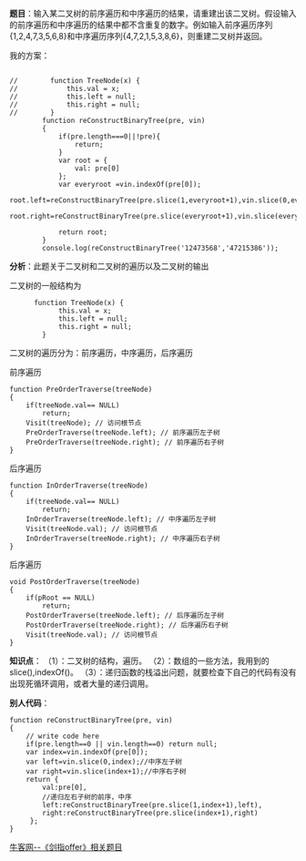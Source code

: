 **题目**：输入某二叉树的前序遍历和中序遍历的结果，请重建出该二叉树。假设输入的前序遍历和中序遍历的结果中都不含重复的数字。例如输入前序遍历序列{1,2,4,7,3,5,6,8}和中序遍历序列{4,7,2,1,5,3,8,6}，则重建二叉树并返回。

我的方案：

```

//        function TreeNode(x) {
//            this.val = x;
//            this.left = null;
//            this.right = null;
//        }
        function reConstructBinaryTree(pre, vin)
        {
            if(pre.length===0||!pre){
                return;
            }
            var root = {
                val: pre[0]
            };
            var everyroot =vin.indexOf(pre[0]);
        root.left=reConstructBinaryTree(pre.slice(1,everyroot+1),vin.slice(0,everyroot));
            root.right=reConstructBinaryTree(pre.slice(everyroot+1),vin.slice(everyroot+1));

            return root;
        }
        console.log(reConstructBinaryTree('12473568','47215386'));
```
**分析**：此题关于二叉树和二叉树的遍历以及二叉树的输出

二叉树的一般结构为
```
      function TreeNode(x) {
            this.val = x;
            this.left = null;
            this.right = null;
        }
```
二叉树的遍历分为：前序遍历，中序遍历，后序遍历

前序遍历
```
function PreOrderTraverse(treeNode)
{
    if(treeNode.val== NULL)
        return;
    Visit(treeNode); // 访问根节点
    PreOrderTraverse(treeNode.left); // 前序遍历左子树
    PreOrderTraverse(treeNode.right); // 前序遍历右子树
}
```
后序遍历
```
function InOrderTraverse(treeNode)
{
    if(treeNode.val== NULL)
        return;
    InOrderTraverse(treeNode.left); // 中序遍历左子树
    Visit(treeNode.val); // 访问根节点
    InOrderTraverse(treeNode.right); // 中序遍历右子树
}
```
后序遍历
```
void PostOrderTraverse(treeNode)
{
    if(pRoot == NULL)
        return;
    PostOrderTraverse(treeNode.left); // 后序遍历左子树
    PostOrderTraverse(treeNode.right); // 后序遍历右子树
    Visit(treeNode.val); // 访问根节点
}
```
**知识点**：
（1）：二叉树的结构，遍历。
（2）：数组的一些方法，我用到的slice(),indexOf()。
（3）：递归函数的栈溢出问题，就要检查下自己的代码有没有出现死循环调用，或者大量的递归调用。

**别人代码**：

```
function reConstructBinaryTree(pre, vin)
{
    // write code here
    if(pre.length==0 || vin.length==0) return null;
    var index=vin.indexOf(pre[0]);
    var left=vin.slice(0,index);//中序左子树
    var right=vin.slice(index+1);//中序右子树
    return {
        val:pre[0],
        //递归左右子树的前序，中序
        left:reConstructBinaryTree(pre.slice(1,index+1),left),
        right:reConstructBinaryTree(pre.slice(index+1),right)
     };
}
```

[牛客网--《剑指offer》相关题目](https://www.nowcoder.com/practice/8a19cbe657394eeaac2f6ea9b0f6fcf6?tpId=13&tqId=11157&tPage=1&rp=1&ru=/ta/coding-interviews&qru=/ta/coding-interviews/question-ranking")